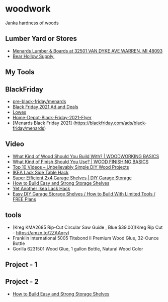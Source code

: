 # woodwork

[Janka hardness of woods](https://docs.google.com/file/d/1Zp8WJXgURrWtcZiHhY9Om2Ann1J1YwcV/view)

## Lumber Yard or Stores
- [Menards Lumber & Boards at 32501 VAN DYKE AVE WARREN, MI 48093](https://www.menards.com/main/building-materials/lumber-boards/c-5666.htm)
- [Bear Hollow Supply,](https://bearhollowsupply.com/)
## My Tools

## BlackFriday
- [pre-black-friday/menards](https://blackfriday.com/ads/pre-black-friday/menards?page=26)
- [Black Friday 2021 Ad and Deals](https://www.theblackfriday.com/when-is-black-friday.shtml)
- [Lowes](https://blackfriday.com/ads/black-friday/lowes?page=3)
- [Home-Depot-Black-Friday-2021-Flyer](https://i1.wp.com/www.blackerfriday.com/wp-content/uploads/2021/11/The-Home-Depot-Black-Friday-2021-Flyer-5.png?resize=768%2C915&ssl=1)
- [Menards Black Friday 2021] (https://blackfriday.com/ads/black-friday/menards)

## Video

- [What Kind of Wood Should You Build With? | WOODWORKING BASICS](https://www.youtube.com/watch?v=y7gLvEYoBu0)
- [What Kind of Finish Should You Use? | WOOD FINISHING BASICS](https://www.youtube.com/watch?v=bbiXJd_1l8Y)
- [Top 10 Videos – Unbelievably Simple DIY Wood Projects](https://www.youtube.com/watch?v=3N5xT6uBv_s)
- [IKEA Lack Side Table Hack](https://www.youtube.com/watch?v=C8DyHMAWUfo)
- [Super Efficient 2x4 Garage Shelves | DIY Garage Storage](https://www.youtube.com/watch?v=edh0SjQReDw)
- [How to Build Easy and Strong Storage Shelves](https://www.youtube.com/watch?v=o4CKoDv_RwQ)
- [Yet Another Ikea Lack Hack](https://www.youtube.com/watch?v=t6KNzqdOdjE)
- [Easy DIY Garage Storage Shelves / How to Build With Limited Tools / FREE Plans](https://www.youtube.com/watch?v=B4T9tuHcztE)

## tools

- [Kreg KMA2685 Rip-Cut Circular Saw Guide , Blue $39.00](Kreg Rip Cut - https://amzn.to/2ZAAqry)
- Franklin International 5005 Titebond II Premium Wood Glue, 32-Ounce Bottle
- Gorilla 6231501 Wood Glue, 1 gallon Bottle, Natural Wood Color

## Project - 1
## Project - 2

- [How to Build Easy and Strong Storage Shelves](https://www.youtube.com/watch?v=o4CKoDv_RwQ)
